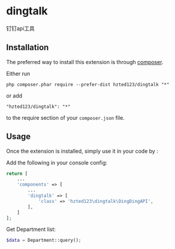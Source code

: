 dingtalk
========
钉钉api工具

Installation
------------

The preferred way to install this extension is through [composer](http://getcomposer.org/download/).

Either run

```
php composer.phar require --prefer-dist hzted123/dingtalk "*"
```

or add

```
"hzted123/dingtalk": "*"
```

to the require section of your `composer.json` file.

Usage
-----

Once the extension is installed, simply use it in your code by  :

Add the following in your console config:

```php
return [
    ...
    'components' => [
        ...
        'dingtalk' => [
            'class' => 'hzted123\dingtalk\DingDingAPI',
        ],
    ]
];
```

Get Department list:
 
```php
$data = Department::query();
```
